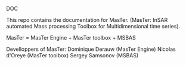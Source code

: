 DOC

This repo contains the documentation for MasTer. 
(MasTer: InSAR automated Mass processing Toolbox for Multidimensional time series).

MasTer = MasTer Engine + MasTer toolbox + MSBAS

Develloppers of MasTer:
    Dominique Derauw (MasTer Engine)
    Nicolas d'Oreye (MasTer toolbox)
    Sergey Samsonov (MSBAS)
